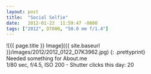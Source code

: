 ```yaml
---
layout: post
title:  "Social Selfie"
date:   2012-01-22  11:59:47 -0600
tags: ["2012", D7000, "50.0 mm f/1.4"]
---
```

![{{ page.title }} Image]({{ site.baseurl }}/images/2012/2012_0122_D7K3962.jpg)
{: .prettyprint}  
Needed something for About.me  
1/80 sec, f/4.5, ISO 200 - Shutter clicks this day: 20